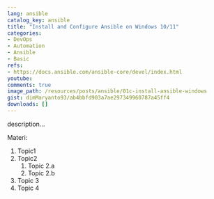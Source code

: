 ```yaml
---
lang: ansible
catalog_key: ansible
title: "Install and Configure Ansible on Windows 10/11"
categories:
- DevOps
- Automation
- Ansible
- Basic
refs: 
- https://docs.ansible.com/ansible-core/devel/index.html
youtube: 
comments: true
image_path: /resources/posts/ansible/01c-install-ansible-windows
gist: dimMaryanto93/ab4bbfd903a7ae297349960787a45ff4
downloads: []
---
```



description...

<!--more-->

Materi: 

1. Topic1
2. Topic2
    1. Topic 2.a
    2. Topic 2.b
3. Topic 3
4. Topic 4